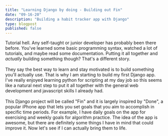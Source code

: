 ```yaml
---
title: "Learning Django by doing - Building out Fin"
date: "09-16-20"
description: "Building a habit tracker app with Django"
type: blogpost
published: false
---
```

Tutorial hell. Any self-taught or junior developer has probably been there before. You've learned some basic programming syntax, watched a lot of tutorials, and maybe read some documentation. Putting it all together and _actually_ building something though? That's a different story.
<br><br>
They say the best way to learn and stay motivated is to build something you'll actually use. That is why I am starting to build my first Django app. I've really enjoyed learning python for scripting at my day job so this seems like a natural next step to put it all together with the general web development and javascript skills I already had. 
<br><br>
This Django project will be called "Fin" and it is largely inspired by "Done", a popular iPhone app that lets you set goals that you aim to accomplish in specific time periods. For example, I have daily goals on the app for exercising and weekly goals for algorithm practice. The idea of the app is awesome, but there are definitely some things I have in mind that could improve it. Now let's see if I can actually bring them to life. 